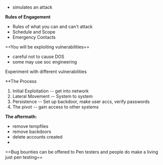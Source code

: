 
- simulates an attack 



**Rules of Engagement**
- Rules of what you can and can't attack
- Schedule and Scope 
- Emergency Contacts 


==You will be exploiting vulnerabilities== 
- careful not to cause DOS 
- some may use soc engineering 


Experiment with different vulnerabilities 


**The Process
1. Initial Exploitation -- get into network
2. Lateral Movement -- System to system
3. Persistence -- Set up backdoor, make user accs, verify passwords
4. The pivot -- gain access to other systems 

**The aftermath:**

- remove tempfiles 
- remove backdoors 
- delete accounts created
- 

==Bug bounties can be offered to Pen testers and people do make a living just pen testing==

